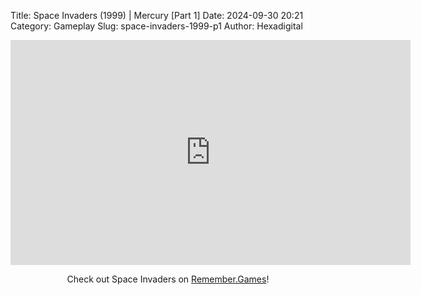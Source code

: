 Title: Space Invaders (1999) | Mercury [Part 1]
Date: 2024-09-30 20:21
Category: Gameplay
Slug: space-invaders-1999-p1
Author: Hexadigital

<center><iframe src="https://www.youtube.com/embed/kMfU_6xP8vM?feature=oembed" allow="accelerometer; autoplay; encrypted-media; gyroscope; picture-in-picture" width="640" height="360" frameborder="0"></iframe>

Check out Space Invaders on [Remember.Games](https://remember.games/game/8435/space-invaders/)!</center>